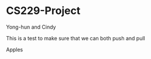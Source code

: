 # CS229-Project
Yong-hun and Cindy

This is a test to make sure that we can both push and pull

Apples
